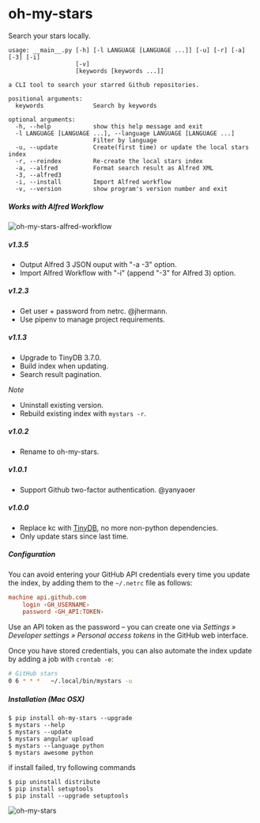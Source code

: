 # oh-my-stars

Search your stars locally.

```
usage: __main__.py [-h] [-l LANGUAGE [LANGUAGE ...]] [-u] [-r] [-a] [-3] [-i]
                   [-v]
                   [keywords [keywords ...]]

a CLI tool to search your starred Github repositories.

positional arguments:
  keywords              Search by keywords

optional arguments:
  -h, --help            show this help message and exit
  -l LANGUAGE [LANGUAGE ...], --language LANGUAGE [LANGUAGE ...]
                        Filter by language
  -u, --update          Create(first time) or update the local stars index
  -r, --reindex         Re-create the local stars index
  -a, --alfred          Format search result as Alfred XML
  -3, --alfred3
  -i, --install         Import Alfred workflow
  -v, --version         show program's version number and exit
```

##### Works with Alfred Workflow

![oh-my-stars-alfred-workflow](https://raw.github.com/wolfg1969/my-stars-pilot/master/oh-my-stars-alfred-workflow.png)

##### v1.3.5
- Output Alfred 3 JSON ouput with "-a -3" option.
- Import Alfred Workflow with "-i" (append "-3" for Alfred 3) option.

##### v1.2.3
- Get user + password from netrc. @jhermann.
- Use pipenv to manage project requirements.

##### v1.1.3
- Upgrade to TinyDB 3.7.0.
- Build index when updating.
- Search result pagination.

*Note*
- Uninstall existing version.
- Rebuild existing index with `mystars -r`.

##### v1.0.2
- Rename to oh-my-stars.

##### v1.0.1
- Support Github two-factor authentication. @yanyaoer

##### v1.0.0

- Replace kc with [TinyDB](https://github.com/msiemens/tinydb), no more non-python dependencies.
- Only update stars since last time.

##### Configuration
You can avoid entering your GitHub API credentials every time you update the index, by adding them to the ``~/.netrc`` file as follows:

```ini
machine api.github.com
    login ‹GH_USERNAME›
    password ‹GH_API:TOKEN›
```
Use an API token as the password – you can create one via *Settings » Developer settings » Personal access tokens* in the GitHub web interface.

Once you have stored credentials, you can also automate the index update by adding a job with ``crontab -e``:

```sh
# GitHub stars
0 6 * * *	~/.local/bin/mystars -u
```

##### Installation (Mac OSX)
```
$ pip install oh-my-stars --upgrade
$ mystars --help
$ mystars --update
$ mystars angular upload
$ mystars --language python
$ mystars awesome python
``` 

if install failed, try following commands
```
$ pip uninstall distribute
$ pip install setuptools
$ pip install --upgrade setuptools
```

![oh-my-stars](https://raw.github.com/wolfg1969/my-stars-pilot/master/oh-my-stars.png)
